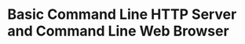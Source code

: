 Basic Command Line HTTP Server and Command Line Web Browser
===========================================================
